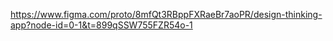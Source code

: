https://www.figma.com/proto/8mfQt3RBppFXRaeBr7aoPR/design-thinking-app?node-id=0-1&t=899qSSW755FZR54o-1
